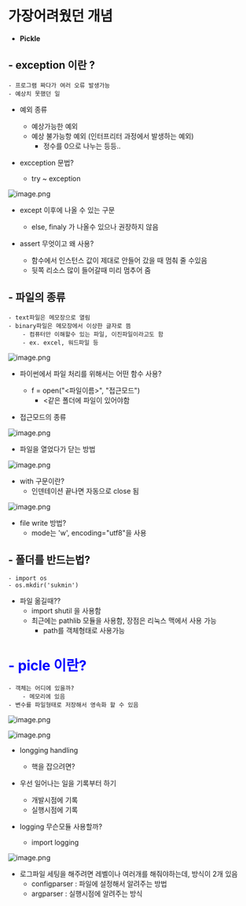 # 가장어려웠던 개념
   - **Pickle**

## - exception 이란 ?
    - 프로그램 짜다가 여러 오류 발생가능
    - 예상치 못했던 일

- 예외 종류
    - 예상가능한 예외
    - 예상 불가능항 예외 (인터프리터 과정에서 발생하는 예외)
         - 정수를 0으로 나누는 등등..

- excception 문법?
    - try ~ exception

![image.png](attachment:image.png)

 - except 이후에 나올 수 있는 구문
    - else, finaly 가 나올수 있으나 권장하지 않음

- assert 무엇이고 왜 사용?
    - 함수에서 인스턴스 값이 제대로 안들어 갔을 때 멈춰 줄 수있음
    - 뒷쪽 리소스 많이 들어갈때 미리 멈추어 줌

## - 파일의 종류
    - text파일은 메모장으로 열림
    - binary파일은 메모장에서 이상한 글자로 뜸
        - 컴퓨터만 이해할수 있는 파일, 이진파일이라고도 함
        - ex. excel, 워드파일 등

![image.png](attachment:image.png)

- 파이썬에서 파일 처리를 위해서는 어떤 함수 사용?
    - f = open("<파일이름>", "접근모드")  
        - <같은 폴더에 파일이 있어야함

- 접근모드의 종류

![image.png](attachment:image.png)

- 파일을 열었다가 닫는 방법

![image.png](attachment:image.png)

- with 구문이란?
    - 인덴테이션 끝나면 자동으로 close 됨

![image.png](attachment:image.png)

- file write 방법?
    - mode는 'w', encoding="utf8"을 사용

## - 폴더를 반드는법?
    - import os
    - os.mkdir('sukmin')

- 파일 옮길때??
    - import shutil 을 사용함
    - 최근에는 pathlib 모듈을 사용함, 장점은 리눅스 맥에서 사용 가능
        - path를 객체형태로 사용가능

# <span style="color:blue"> - picle 이란? </span>
    - 객체는 어디에 있을까?
        - 메모리에 있음
    - 변수를 파일형태로 저장해서 영속화 할 수 있음

![image.png](attachment:image.png)

![image.png](attachment:image.png)

- longging handling
    - 핵을 잡으려면?

- 우선 일어나는 일을 기록부터 하기
    - 개발시점에 기록
    - 실행시점에 기록

- logging 무슨모듈 사용할까?
    - import logging

![image.png](attachment:image.png)

- 로그파일 세팅을 해주려면 레벨이나 여러개를 해줘야하는데, 방식이 2개 있음
    - configparser : 파일에 설정해서 알려주는 방법
    - argparser : 실행시점에 알려주는 방식

```python

```
